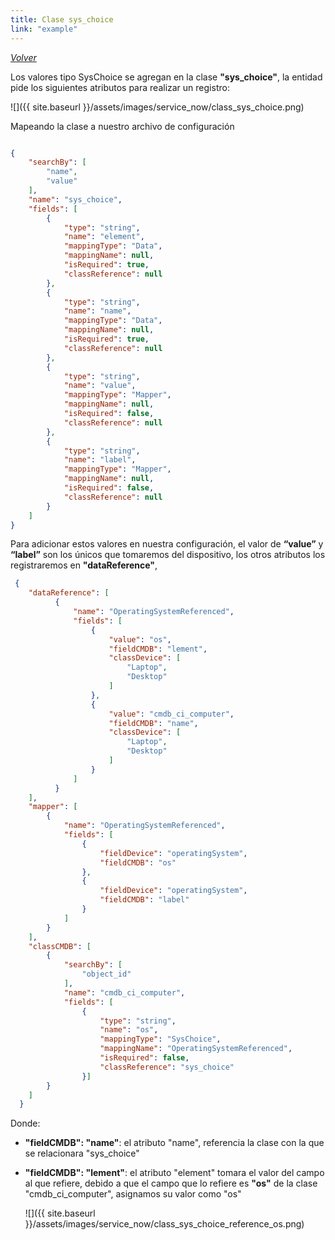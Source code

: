 ```yaml
---
title: Clase sys_choice
link: "example"
---
```

*[Volver](../08_ejemplo.html)*  

Los valores tipo SysChoice se agregan en la clase **"sys_choice"**, la entidad pide los siguientes atributos para realizar un registro: 

![]({{ site.baseurl }}/assets/images/service_now/class_sys_choice.png)

Mapeando la clase a nuestro archivo de configuración 

```json

{
    "searchBy": [
        "name",
        "value"
    ],
    "name": "sys_choice",
    "fields": [
        {
            "type": "string",
            "name": "element",
            "mappingType": "Data",
            "mappingName": null,
            "isRequired": true,
            "classReference": null
        },
        {
            "type": "string",
            "name": "name",
            "mappingType": "Data",
            "mappingName": null,
            "isRequired": true,
            "classReference": null
        },
        {
            "type": "string",
            "name": "value",
            "mappingType": "Mapper",
            "mappingName": null,
            "isRequired": false,
            "classReference": null
        },
        {
            "type": "string",
            "name": "label",
            "mappingType": "Mapper",
            "mappingName": null,
            "isRequired": false,
            "classReference": null
        }
    ]
}
```

Para adicionar estos valores en nuestra configuración, el valor de **“value”** y **“label”** son los únicos que tomaremos del dispositivo, los otros atributos los registraremos en **"dataReference"**, 

```json
 {
    "dataReference": [
          {
              "name": "OperatingSystemReferenced",
              "fields": [
                  {
                      "value": "os",
                      "fieldCMDB": "lement",
                      "classDevice": [
                          "Laptop",
                          "Desktop"
                      ]
                  },
                  {
                      "value": "cmdb_ci_computer",
                      "fieldCMDB": "name",
                      "classDevice": [
                          "Laptop",
                          "Desktop"
                      ]
                  }
              ]
          }
    ],
    "mapper": [
        {
            "name": "OperatingSystemReferenced",
            "fields": [
                {
                    "fieldDevice": "operatingSystem",
                    "fieldCMDB": "os"
                },
                {
                    "fieldDevice": "operatingSystem",
                    "fieldCMDB": "label"
                }
            ]
        }
    ],
    "classCMDB": [
        {
            "searchBy": [
                "object_id"
            ],
            "name": "cmdb_ci_computer",
            "fields": [
                {
                    "type": "string",
                    "name": "os",
                    "mappingType": "SysChoice",
                    "mappingName": "OperatingSystemReferenced",
                    "isRequired": false,
                    "classReference": "sys_choice"
                }]
        }
    ]
  }
```

Donde: 

+ **"fieldCMDB": "name"**: el atributo "name", referencia la clase con la que se relacionara "sys_choice"

+ **"fieldCMDB": "lement"**: el atributo "element" tomara el valor del campo al que refiere, debido a que el campo que lo refiere es **"os"** de la clase "cmdb_ci_computer", asignamos su valor como "os"


  ![]({{ site.baseurl }}/assets/images/service_now/class_sys_choice_reference_os.png)  
